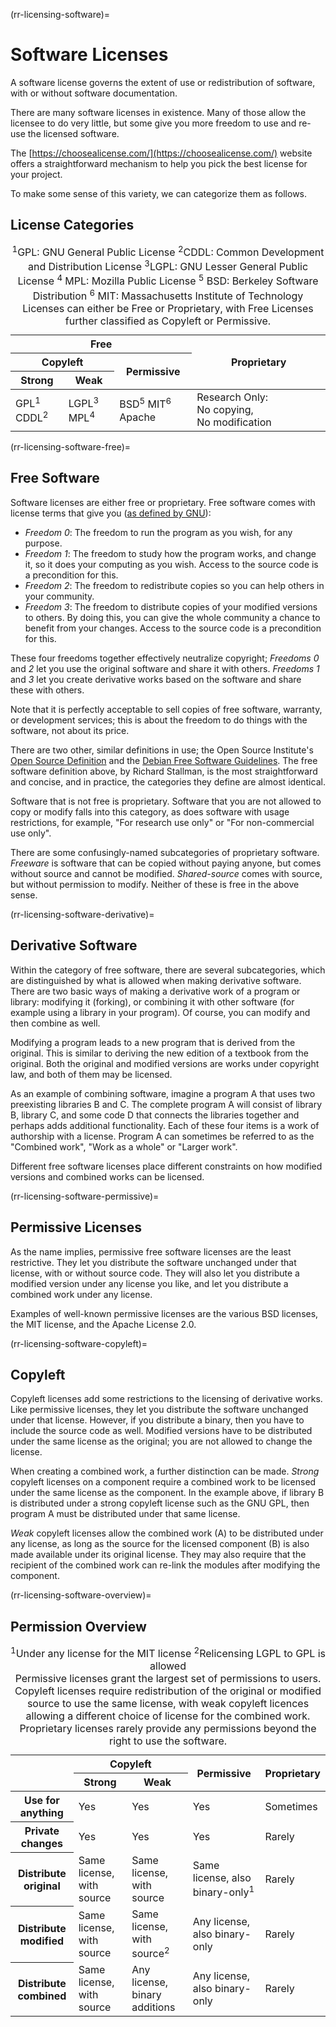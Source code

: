 (rr-licensing-software)=
# Software Licenses

A software license governs the extent of use or redistribution of software, with or without software documentation.

There are many software licenses in existence.
Many of those allow the licensee to do very little, but some give you more freedom to use and re-use the licensed software.

The [https://choosealicense.com/](https://choosealicense.com/) website offers a straightforward mechanism to help you pick the best license for your project.

To make some sense of this variety, we can categorize them as follows.

## License Categories

<table>
    <thead>
        <tr>
            <th colspan="3">Free</th>
            <th rowspan="3">Proprietary</th>
        </tr>
        <tr>
            <th colspan="2">Copyleft</th>
            <th rowspan="2">Permissive</th>
        </tr>
        <tr>
            <th>Strong</th>
            <th>Weak</th>
        </tr>
    </thead>
    <tbody>
        <tr>
        <td>GPL<sup>1</sup> CDDL<sup>2</sup></td>
        <td>LGPL<sup>3</sup> MPL<sup>4</sup></td>
        <td>BSD<sup>5</sup> MIT<sup>6</sup> Apache</td>
            <td>Research Only: No&nbsp;copying, No&nbsp;modification</td>
        </tr>
    </tbody>
    <caption>
      <div class="footnote">
        <sup>1</sup>GPL: GNU General Public License <sup>2</sup>CDDL: Common Development and Distribution License <sup>3</sup>LGPL: GNU Lesser General Public License <sup>4</sup> MPL: Mozilla Public License <sup>5</sup> BSD: Berkeley Software Distribution <sup>6</sup> MIT: Massachusetts Institute of Technology
      </div>
      Licenses can either be Free or Proprietary, with Free Licenses further classified as Copyleft or Permissive.
    </caption>
</table>

(rr-licensing-software-free)=
## Free Software

Software licenses are either free or proprietary.
Free software comes with license terms that give you ([as defined by GNU](https://www.gnu.org/philosophy/free-sw.html)):

* _Freedom 0_: The freedom to run the program as you wish, for any purpose.
* _Freedom 1_: The freedom to study how the program works, and change it, so it does your computing as you wish.
Access to the source code is a precondition for this.
* _Freedom 2_: The freedom to redistribute copies so you can help others in your community.
* _Freedom 3_: The freedom to distribute copies of your modified versions to others.
By doing this, you can give the whole community a chance to benefit from your changes. Access to the source code is a precondition for this.

These four freedoms together effectively neutralize copyright; *Freedoms 0* and *2* let you use the original software and share it with others.
*Freedoms 1* and *3* let you create derivative works based on the software and share these with others.

Note that it is perfectly acceptable to sell copies of free software, warranty, or development services; this is about the freedom to do things with the software, not about its price.

There are two other, similar definitions in use; the Open Source Institute's [Open Source Definition](https://opensource.org/osd-annotated) and the [Debian Free Software Guidelines](https://www.debian.org/social_contract#guidelines).
The free software definition above, by Richard Stallman, is the most straightforward and concise, and in practice, the categories they define are almost identical.

Software that is not free is proprietary.
Software that you are not allowed to copy or modify falls into this category, as does software with usage restrictions, for example, "For research use only" or "For non-commercial use only".

There are some confusingly-named subcategories of proprietary software.
_Freeware_ is software that can be copied without paying anyone, but comes without source and cannot be modified.
_Shared-source_ comes with source, but without permission to modify.
Neither of these is free in the above sense.

(rr-licensing-software-derivative)=
## Derivative Software

Within the category of free software, there are several subcategories, which are distinguished by what is allowed when making derivative software.
There are two basic ways of making a derivative work of a program or library: modifying it (forking), or combining it with other software (for example using a library in your program).
Of course, you can modify and then combine as well.

Modifying a program leads to a new program that is derived from the original.
This is similar to deriving the new edition of a textbook from the original.
Both the original and modified versions are works under copyright law, and both of them may be licensed.

As an example of combining software, imagine a program A that uses two preexisting libraries B and C.
The complete program A will consist of library B, library C, and some code D that connects the libraries together and perhaps adds additional functionality.
Each of these four items is a work of authorship with a license.
Program A can sometimes be referred to as the "Combined work", "Work as a whole" or "Larger work".

Different free software licenses place different constraints on how modified versions and combined works can be licensed.

(rr-licensing-software-permissive)=
## Permissive Licenses

As the name implies, permissive free software licenses are the least restrictive.
They let you distribute the software unchanged under that license, with or without source code.
They will also let you distribute a modified version under any license you like, and let you distribute a combined work under any license.

Examples of well-known permissive licenses are the various BSD licenses, the MIT license, and the Apache License 2.0.

(rr-licensing-software-copyleft)=
## Copyleft

Copyleft licenses add some restrictions to the licensing of derivative works.
Like permissive licenses, they let you distribute the software unchanged under that license.
However, if you distribute a binary, then you have to include the source code as well.
Modified versions have to be distributed under the same license as the original; you are not allowed to change the license.

When creating a combined work, a further distinction can be made.
_Strong_ copyleft licenses on a component require a combined work to be licensed under the same license as the component.
In the example above, if library B is distributed under a strong copyleft license such as the GNU GPL, then program A must be distributed under that same license.

_Weak_ copyleft licenses allow the combined work (A) to be distributed under any license, as long as the source for the licensed component (B) is also made available under its original license.
They may also require that the recipient of the combined work can re-link the modules after modifying the component.

(rr-licensing-software-overview)=
## Permission Overview

<table>
    <thead>
        <tr>
            <th rowspan="2"></th>
            <th colspan="2">Copyleft</th>
            <th rowspan="2">Permissive</th>
            <th rowspan="2">Proprietary</th>
        </tr>
        <tr>
            <th>Strong</th>
            <th>Weak</th>
        </tr>
    </thead>
    <tbody>
        <tr>
            <th>Use for anything</th>
            <td>Yes</td>
            <td>Yes</td>
            <td>Yes</td>
            <td>Sometimes</td>
        </tr>
        <tr>
            <th>Private changes</th>
            <td>Yes</td>
            <td>Yes</td>
            <td>Yes</td>
            <td>Rarely</td>
        </tr>
        <tr>
            <th>Distribute original</th>
            <td>Same license, with source</td>
            <td>Same license, with source</td>
            <td>Same license, also binary-only<sup>1</sup></td>
            <td>Rarely</td>
        </tr>
        <tr>
            <th>Distribute modified</th>
            <td>Same license, with source</td>
            <td>Same license, with source<sup>2</sup></td>
            <td>Any license, also binary-only</td>
            <td>Rarely</td>
        </tr>
        <tr>
            <th>Distribute combined</th>
            <td>Same license, with source</td>
            <td>Any license, binary additions</td>
            <td>Any license, also binary-only</td>
            <td>Rarely</td>
        </tr>
    </tbody>
    <caption>
      <div class="footnote">
        <sup>1</sup>Under any license for the MIT license <sup>2</sup>Relicensing LGPL to GPL is allowed
      </div>
      Permissive licenses grant the largest set of permissions to users. Copyleft licenses require redistribution of the original or modified source to use the same license, with weak copyleft licences allowing a different choice of license for the combined work. Proprietary licenses rarely provide any permissions beyond the right to use the software.
    </caption>
</table>
